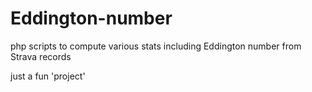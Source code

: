 # Eddington-number
php scripts to compute various stats including Eddington number from Strava records

just a fun 'project'
